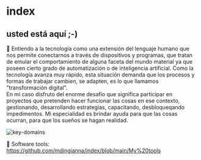 # index
usted está aquí ;-)
-----------------------------------------------------------------------------------------------
🥷
Entiendo a la tecnología como una extensión del lenguaje humano que nos permite conectarnos a través de dispositivos y programas, 
que tratan de emular el comportamiento de alguna faceta del mundo material ya que poseen cierto grado de  automatización o de  inteligencia artificial. 
Como la tecnología avanza muy rápido, esta situación demanda que los procesos y formas de trabajar cambien, se adapten, 
es lo que llamamos "transformación digital".  
En mi caso disfruto del enorme desafío que significa participar en proyectos que pretenden hacer funcionar las cosas en ese contexto, 
gestionando, desarrollando estrategias, capacitando, desbloqueqando impedimentos. Mi especialidad es brindar ayuda para que las cosas ocurran, 
para que los sueños se hagan realidad.

<img alt="key-domains" src="https://github.com/mdingianna/index/assets/4071171/2d3a804d-ebb0-477c-84c8-d4afcb6372b2">

🧰 Software tools:
https://github.com/mdingianna/index/blob/main/My%20tools

